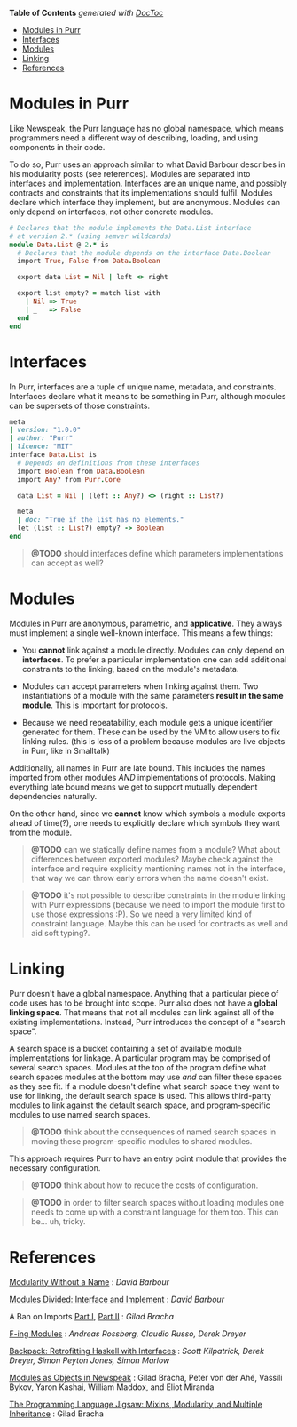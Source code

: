 <!-- START doctoc generated TOC please keep comment here to allow auto update -->
<!-- DON'T EDIT THIS SECTION, INSTEAD RE-RUN doctoc TO UPDATE -->
**Table of Contents**  *generated with [DocToc](https://github.com/thlorenz/doctoc)*

- [Modules in Purr](#modules-in-purr)
- [Interfaces](#interfaces)
- [Modules](#modules)
- [Linking](#linking)
- [References](#references)

<!-- END doctoc generated TOC please keep comment here to allow auto update -->

# Modules in Purr

Like Newspeak, the Purr language has no global namespace, which means
programmers need a different way of describing, loading, and using
components in their code.

To do so, Purr uses an approach similar to what David Barbour describes
in his modularity posts (see references). Modules are separated into
interfaces and implementation. Interfaces are an unique name, and
possibly contracts and constraints that its implementations should
fulfil. Modules declare which interface they implement, but are
anonymous. Modules can only depend on interfaces, not other concrete
modules.

```ruby
# Declares that the module implements the Data.List interface
# at version 2.* (using semver wildcards)
module Data.List @ 2.* is
  # Declares that the module depends on the interface Data.Boolean
  import True, False from Data.Boolean

  export data List = Nil | left <> right

  export list empty? = match list with
    | Nil => True
    | _   => False
  end
end
```

# Interfaces

In Purr, interfaces are a tuple of unique name, metadata, and
constraints. Interfaces declare what it means to be something in Purr,
although modules can be supersets of those constraints.

```ruby
meta
| version: "1.0.0"
| author: "Purr"
| licence: "MIT"
interface Data.List is
  # Depends on definitions from these interfaces
  import Boolean from Data.Boolean
  import Any? from Purr.Core

  data List = Nil | (left :: Any?) <> (right :: List?)

  meta
  | doc: "True if the list has no elements."
  let (list :: List?) empty? -> Boolean
end
```

> **@TODO** should interfaces define which parameters implementations
> can accept as well?


# Modules

Modules in Purr are anonymous, parametric, and **applicative**. They always
must implement a single well-known interface. This means a few things:

- You **cannot** link against a module directly. Modules can only depend
  on **interfaces**. To prefer a particular implementation one can add
  additional constraints to the linking, based on the module's metadata.

- Modules can accept parameters when linking against them. Two
  instantiations of a module with the same parameters **result in the
  same module**. This is important for protocols.

- Because we need repeatability, each module gets a unique identifier
  generated for them. These can be used by the VM to allow users to fix
  linking rules. (this is less of a problem because modules are live
  objects in Purr, like in Smalltalk)

Additionally, all names in Purr are late bound. This includes the names
imported from other modules *AND* implementations of protocols. Making
everything late bound means we get to support mutually dependent
dependencies naturally.

On the other hand, since we **cannot** know which symbols a module exports
ahead of time(?), one needs to explicitly declare which symbols they want
from the module.

> **@TODO** can we statically define names from a module? What about
> differences between exported modules? Maybe check against the
> interface and require explicitly mentioning names not in the
> interface, that way we can throw early errors when the name doesn't
> exist.

> **@TODO** it's not possible to describe constraints in the module
> linking with Purr expressions (because we need to import the module
> first to use those expressions :P). So we need a very limited kind of
> constraint language. Maybe this can be used for contracts as well and
> aid soft typing?.


# Linking

Purr doesn't have a global namespace. Anything that a particular piece
of code uses has to be brought into scope. Purr also does not have a
**global linking space**. That means that not all modules can link
against all of the existing implementations. Instead, Purr introduces
the concept of a "search space".

A search space is a bucket containing a set of available module
implementations for linkage. A particular program may be comprised of
several search spaces. Modules at the top of the program define what
search spaces modules at the bottom may use *and* can filter these
spaces as they see fit. If a module doesn't define what search space
they want to use for linking, the default search space is used. This
allows third-party modules to link against the default search space,
and program-specific modules to use named search spaces.

> **@TODO** think about the consequences of named search spaces in
> moving these program-specific modules to shared modules.

This approach requires Purr to have an entry point module that provides
the necessary configuration.

> **@TODO** think about how to reduce the costs of configuration.

> **@TODO** in order to filter search spaces without loading modules one
> needs to come up with a constraint language for them too. This can
> be... uh, tricky.


# References

[Modularity Without a Name](https://awelonblue.wordpress.com/2011/09/29/modularity-without-a-name/)
: *David Barbour*

[Modules Divided: Interface and Implement](https://awelonblue.wordpress.com/2011/10/03/modules-divided-interface-and-implement/)
: *David Barbour*

A Ban on Imports [Part I](http://gbracha.blogspot.com.br/2009/06/ban-on-imports.html), [Part II](http://gbracha.blogspot.com.br/2009/07/ban-on-imports-continued.html)
: *Gilad Bracha*

[F-ing Modules](https://www.mpi-sws.org/~rossberg/f-ing/)
: *Andreas Rossberg, Claudio Russo, Derek Dreyer*

[Backpack: Retrofitting Haskell with Interfaces](http://plv.mpi-sws.org/backpack/)
: *Scott Kilpatrick, Derek Dreyer, Simon Peyton Jones, Simon Marlow*

[Modules as Objects in Newspeak](http://bracha.org/newspeak-modules.pdf)
: Gilad Bracha, Peter von der Ahé, Vassili Bykov, Yaron Kashai, William Maddox, and Eliot Miranda

[The Programming Language Jigsaw: Mixins, Modularity, and Multiple Inheritance](http://www.bracha.org/jigsaw.pdf)
: Gilad Bracha

<!--
Local Variables:
ispell-dictionary: british
End:
-->
